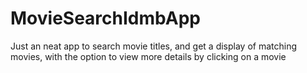 # MovieSearchIdmbApp
Just an neat app to search movie titles, and get a display of matching movies, with the option to view more details by clicking on a movie


